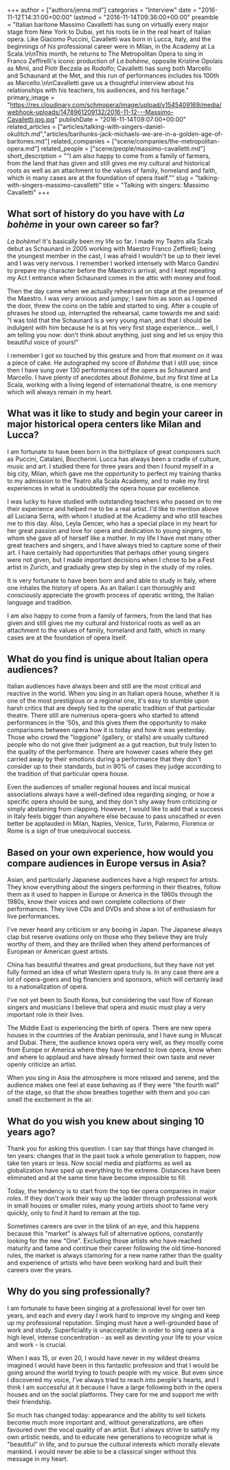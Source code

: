 +++
author = ["authors/jenna.md"]
categories = "Interview"
date = "2016-11-12T14:31:00+00:00"
lastmod = "2016-11-14T09:36:00+00:00"
preamble = "Italian baritone Massimo Cavalletti has sung on virtually every major stage from New York to Dubai, yet his roots lie in the real heart of Italian opera. Like Giacomo Puccini, Cavalletti was born in Lucca, Italy, and the beginnings of his professional career were in Milan, in the Academy at La Scala.\n\nThis month, he returns to The Metropolitan Opera to sing in Franco Zeffirelli's iconic production of *La bohème*, opposite Kristine Opolais as Mimì, and Piotr Beczala as Rodolfo; Cavalletti has sung both Marcello and Schaunard at the Met, and this run of performances includes his 100th as Marcello.\n\nCavalletti gave us a thoughtful interview about his relationships with his teachers, his audiences, and his heritage."
primary_image = "https://res.cloudinary.com/schmopera/image/upload/v1545409169/media/webhook-uploads/1478961209132/2016-11-12---Massimo-Cavalletti.jpg.jpg"
publishDate = "2016-11-14T09:07:00+00:00"
related_articles = ["articles/talking-with-singers-daniel-okulitch.md","articles/barihunks-jack-michaels-we-are-in-a-golden-age-of-baritones.md"]
related_companies = ["scene/companies/the-metropolitan-opera.md"]
related_people = ["scene/people/massimo-cavalletti.md"]
short_description = "&quot;I am also happy to come from a family of farmers, from the land that has given and still gives me my cultural and historical roots as well as an attachment to the values of family, homeland and faith, which in many cases are at the foundation of opera itself.&quot;"
slug = "talking-with-singers-massimo-cavalletti"
title = "Talking with singers: Massimo Cavalletti"
+++

## What sort of history do you have with *La bohème* in your own career so far?

*La bohème*! It's basically been my life so far. I made my Teatro alla Scala debut as Schaunard in 2005 working with Maestro Franco Zeffirelli; being the youngest member in the cast, I was afraid I wouldn't be up to their level and I was very nervous. I remember I worked intensely with Marco Gandini to prepare my character before the Maestro's arrival, and I kept repeating my Act I entrance when Schaunard comes in the attic with money and food. 

Then the day came when we actually rehearsed on stage at the presence of the Maestro. I was very anxious and jumpy; I saw him as soon as I opened the door, threw the coins on the table and started to sing. After a couple of phrases he stood up, interrupted the rehearsal, came towards me and said: "I was told that the Schaunard is a very young man, and that I should be indulgent with him because he is at his very first stage experience... well, I am telling you now: don't think about anything, just sing and let us enjoy this beautiful voice of yours!"

I remember I got so touched by this gesture and from that moment on it was a piece of cake. He autographed my score of *Bohème* that I still use; since then I have sung over 130 performances of the opera as Schaunard and Marcello. I have plenty of anecdotes about *Bohème*, but my first time at La Scala, working with a living legend of international theatre, is one memory which will always remain in my heart.

## What was it like to study and begin your career in major historical opera centers like Milan and Lucca?

I am fortunate to have been born in the birthplace of great composers such as Puccini, Catalani, Boccherini. Lucca has always been a cradle of culture, music and art. I studied there for three years and then I found myself in a big city, Milan, which gave me the opportunity to perfect my training thanks to my admission to the Teatro alla Scala Academy, and to make my first experiences in what is undoubtedly the opera house par excellence. 

I was lucky to have studied with outstanding teachers who passed on to me their experience and helped me to be a real artist. I'd like to mention above all Luciana Serra, with whom I studied at the Academy and who still teaches me to this day. Also, Leyla Gencer, who has a special place in my heart for her great passion and love for opera and dedication to young singers, to whom she gave all of herself like a mother. In my life I have met many other great teachers and singers, and I have always tried to capture some of their art. I have certainly had opportunities that perhaps other young singers were not given, but I made important decisions when I chose to be a Fest artist in Zurich, and gradually grew step by step in the study of my roles.

It is very fortunate to have been born and and able to study in Italy, where one inhales the history of opera. As an Italian I can thoroughly and consciously appreciate the growth process of operatic writing, the Italian language and tradition. 

I am also happy to come from a family of farmers, from the land that has given and still gives me my cultural and historical roots as well as an attachment to the values of family, homeland and faith, which in many cases are at the foundation of opera itself.

## What do you find is unique about Italian opera audiences?

Italian audiences have always been and still are the most critical and reactive in the world. When you sing in an Italian opera house, whether it is one of the most prestigious or a regional one, it's easy to stumble upon harsh critics that are deeply tied to the operatic tradition of that particular theatre. There still are numerous opera-goers who started to attend performances in the '50s, and this gives them the opportunity to make comparisons between opera how it is today and how it was yesterday. Those who crowd the "loggione" (gallery, or stalls) are usually cultured people who do not give their judgment as a gut reaction, but truly listen to the quality of the performance. There are however cases where they get carried away by their emotions during a performance that they don't consider up to their standards, but in 90% of cases they judge according to the tradition of that particular opera house.

Even the audiences of smaller regional houses and local musical associations always have a well-defined idea regarding singing, or how a specific opera should be sung, and they don't shy away from criticizing or simply abstaining from clapping. However, I would like to add that a success in Italy feels bigger than anywhere else because to pass unscathed or even better  be applauded in Milan, Naples, Venice, Turin, Palermo, Florence or Rome is a sign of true unequivocal success.

## Based on your own experience, how would you compare audiences in Europe versus in Asia?

Asian, and particularly Japanese audiences have a high respect for artists. They know everything about the singers performing in their theatres, follow them as it used to happen in Europe or America in the 1960s through the 1980s, know their voices and own complete collections of their performances. They love CDs and DVDs and show a lot of enthusiasm for live performances. 

I've never heard any criticism or any booing in Japan. The Japanese always clap but reserve ovations only on those who they believe they are truly worthy of them, and they are thrilled when they attend performances of European or American guest artists. 

China has beautiful theatres and great productions, but they have not yet fully formed an idea of what Western opera truly is. In any case there are a lot of opera-goers and big financiers and sponsors, which will certainly lead to a nationalization of opera. 

I've not yet been to South Korea, but considering the vast flow of Korean singers and musicians I believe that opera and music must play a very important role in their lives. 

The Middle East is experiencing the birth of opera. There are new opera houses in the countries of the Arabian peninsula, and I have sung in Muscat and Dubai. There, the audience knows opera very well, as they mostly come from Europe or America where they have learned to love opera, know when and where to applaud and have already formed their own taste and never openly criticize an artist. 

When you sing in Asia the atmosphere is more relaxed and serene, and the audience makes one feel at ease behaving as if they were "the fourth wall" of the stage, so that the show breathes together with them and you can smell the excitement in the air.

## What do you wish you knew about singing 10 years ago?

Thank you for asking this question. I can say that things have changed in ten years: changes that in the past took a whole generation to happen, now take ten years or less. Now social media and platforms as well as globalization have sped up everything to the extreme. Distances have been eliminated and at the same time have become impossible to fill. 

Today, the tendency is to start from the top tier opera companies in major roles. If they don't work their way up the ladder through professional work in small houses or smaller roles, many young artists shoot to fame very quickly, only to find it hard to remain at the top.

Sometimes careers are over in the blink of an eye, and this happens because this "market" is always full of alternative options, constantly looking for the new "One". Excluding those artists who have reached maturity and fame and continue their career following the old time-honored rules, the market is always clamoring for a new name rather than the quality and experience of artists who have been working hard and built their careers over the years.

## Why do you sing professionally?

I am fortunate to have been singing at a professional level for over ten years, and each and every day I work hard to improve my singing and keep up my professional reputation. Singing must have a well-grounded base of work and study. Superficiality is unacceptable: in order to sing opera at a high level, intense concentration - as well as devoting your life to your voice and work - is crucial.

When I was 15, or even 20, I would have never in my wildest dreams imagined I would have been in this fantastic profession and that I would be going around the world trying to touch people with my voice. But even since I discovered my voice, I've always tried to reach into people's hearts, and I think I am successful at it because I have a large following both in the opera houses and on the social platforms. They care for me and support me with their friendship.

So much has changed today: appearance and the ability to sell tickets become much more important and, without generalizations, are often favoured over the vocal quality of an artist. But I always strive to satisfy my own artistic needs, and to educate new generations to recognize what is "beautiful" in life, and to pursue the cultural interests which morally elevate mankind. I would never be able to be a classical singer without this message in my heart.
